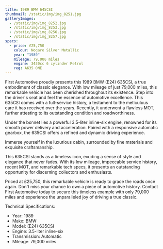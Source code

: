 ```yaml
---
title: 1989 BMW 645CSI
thumbnail: /static/img/img_8251.jpg
galleryImages:
  - /static/img/img_8252.jpg
  - /static/img/img_8253.jpg
  - /static/img/img_8256.jpg
  - /static/img/img_8257.jpg
specs:
  - price: £25,750
    colour: Nogaro Silver Metallic
    year: "1989"
    mileage: 79,000 miles
    engine: 3430cc 6 cylinder Petrol
    reg: A635 ONE
---
```

First Automotive proudly presents this 1989 BMW (E24) 635CSI, a true embodiment of classic
elegance. With low mileage of just 79,000 miles, this remarkable vehicle has been cherished
throughout its existence. Step into the driver's seat and feel the essence of automotive
excellence. This 635CSI comes with a full-service history, a testament to the meticulous care it
has received over the years. Recently, it underwent a flawless MOT, further attesting to its
outstanding condition and roadworthiness.


Under the bonnet lies a powerful 3.5-liter inline-six engine, renowned for its smooth power
delivery and acceleration. Paired with a responsive automatic gearbox, the 635CSI offers a refined
and dynamic driving experience.


Immerse yourself in the luxurious cabin, surrounded by fine materials and exquisite
craftsmanship.


This 635CSI stands as a timeless icon, exuding a sense of style and elegance that never fades.
With its low mileage, impeccable service history, recent MOT, and remarkable tech specs, it
presents an outstanding opportunity for discerning collectors and enthusiasts.


Priced at £25,750, this remarkable vehicle is ready to grace the roads once again. Don't miss your
chance to own a piece of automotive history. Contact First Automotive today to secure this
timeless example with only 79,000 miles and experience the unparalleled joy of driving a true
classic.


Technical Specifications:

* Year: 1989
* Make: BMW
* Model: (E24) 635CSI
* Engine: 3.5-liter inline-six
* Transmission: Automatic
* Mileage: 79,000 miles
